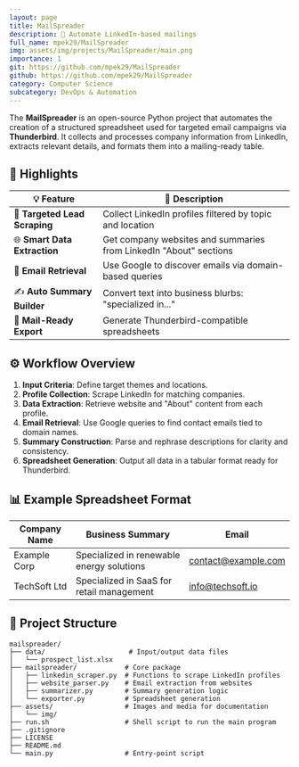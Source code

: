 ```yaml
---
layout: page
title: MailSpreader
description: 📧 Automate LinkedIn-based mailings
full_name: mpek29/MailSpreader
img: assets/img/projects/MailSpreader/main.png
importance: 1
git: https://github.com/mpek29/MailSpreader
github: https://github.com/mpek29/MailSpreader
category: Computer Science
subcategory: DevOps & Automation
---
```




The **MailSpreader** is an open-source Python project that automates the creation of a structured spreadsheet used for targeted email campaigns via **Thunderbird**. It collects and processes company information from LinkedIn, extracts relevant details, and formats them into a mailing-ready table.

## 🎯 Highlights


| 💡 Feature                    | 📌 Description                                                    |
| ----------------------------- | ----------------------------------------------------------------- |
| 🎯 **Targeted Lead Scraping** | Collect LinkedIn profiles filtered by topic and location          |
| 🌐 **Smart Data Extraction**  | Get company websites and summaries from LinkedIn "About" sections |
| 📧 **Email Retrieval**        | Use Google to discover emails via domain-based queries            |
| ✍️ **Auto Summary Builder**   | Convert text into business blurbs: "specialized in..."            |
| 📁 **Mail-Ready Export**      | Generate Thunderbird-compatible spreadsheets                      |

## ⚙️ Workflow Overview


1. **Input Criteria**: Define target themes and locations.
2. **Profile Collection**: Scrape LinkedIn for matching companies.
3. **Data Extraction**: Retrieve website and "About" content from each profile.
4. **Email Retrieval**: Use Google queries to find contact emails tied to domain names.
5. **Summary Construction**: Parse and rephrase descriptions for clarity and consistency.
6. **Spreadsheet Generation**: Output all data in a tabular format ready for Thunderbird.

## 📊 Example Spreadsheet Format


| Company Name | Business Summary                          | Email                                             |
| ------------ | ----------------------------------------- | ------------------------------------------------- |
| Example Corp | Specialized in renewable energy solutions | [contact@example.com](mailto:contact@example.com) |
| TechSoft Ltd | Specialized in SaaS for retail management | [info@techsoft.io](mailto:info@techsoft.io)       |

## 📁 Project Structure


```
mailspreader/
├── data/                     # Input/output data files
│   └── prospect_list.xlsx
├── mailspreader/            # Core package
│   ├── linkedin_scraper.py  # Functions to scrape LinkedIn profiles
│   ├── website_parser.py    # Email extraction from websites
│   ├── summarizer.py        # Summary generation logic
│   └── exporter.py          # Spreadsheet generation
├── assets/                  # Images and media for documentation
│   └── img/
├── run.sh                   # Shell script to run the main program
├── .gitignore
├── LICENSE
├── README.md
└── main.py                  # Entry-point script
```

